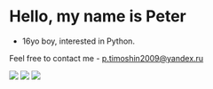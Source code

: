 # Hello, my name is Peter
* 16yo boy, interested in Python.
  
Feel free to contact me - [p.timoshin2009@yandex.ru](mailto:p.timoshin2009@yandex.ru)

<img src="https://github-profile-summary-cards.vercel.app/api/cards/profile-details?username=petrprogs&theme=merko"/>  
<img src="https://github-readme-stats-flame-phi-50.vercel.app/api?username=petrprogs&theme=merko"/> 
<img src="https://github-readme-stats-flame-phi-50.vercel.app/api/top-langs/?username=petrprogs&theme=merko"/>
